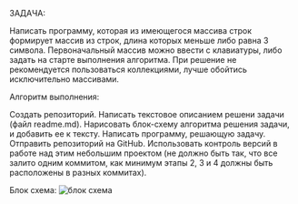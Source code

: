ЗАДАЧА:

Написать программу, которая из имеющегося массива строк формирует массив из строк, длина которых меньше либо равна 3 символа. Первоначальный массив можно ввести с клавиатуры, либо задать на старте выполнения алгоритма. При решение не рекомендуется пользоваться коллекциями, лучше обойтись исключительно массивами.

Алгоритм выполнения:

Создать репозиторий.
Написать текстовое описанием решени задачи (файл readme.md).
Нарисовать блок-схему алгоритма решения задачи, и добавить ее к тексту.
Написать программу, решающую задачу.
Отправить репозиторий на GitHub.
Использовать контроль версий в работе над этим небольшим проектом (не должно быть так, что все залито одним коммитом, как минимум этапы 2, 3 и 4 должны быть расположены в разных коммитах).

Блок схема:
![блок схема](/Block.jpg)

